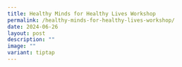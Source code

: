 ```yaml
---
title: Healthy Minds for Healthy Lives Workshop
permalink: /healthy-minds-for-healthy-lives-workshop/
date: 2024-06-26
layout: post
description: ""
image: ""
variant: tiptap
---
```

